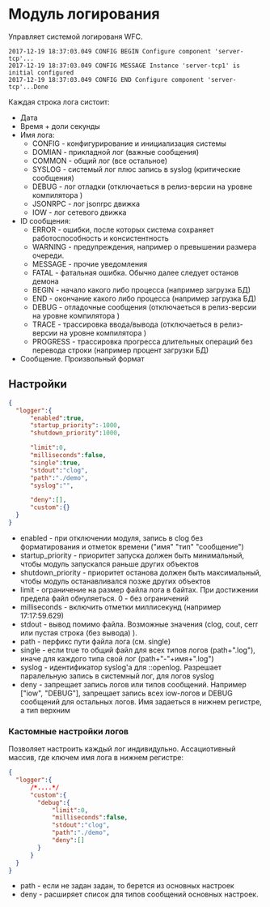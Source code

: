 # Модуль логирования 

Управляет системой логированя WFC. 

```
2017-12-19 18:37:03.049 CONFIG BEGIN Configure component 'server-tcp'...
2017-12-19 18:37:03.049 CONFIG MESSAGE Instance 'server-tcp1' is initial configured
2017-12-19 18:37:03.049 CONFIG END Configure component 'server-tcp'...Done
```
Каждая строка лога систоит:

* Дата 
* Время + доли секунды
* Имя лога:
  * CONFIG - конфигурирование и инициализация системы
  * DOMIAN - прикладной лог (важные сообщения)
  * COMMON - общий лог (все остальное)
  * SYSLOG - системый лог плюс запись в syslog (критические сообщения)
  * DEBUG  - лог отладки (отключаеться в релиз-версии на уровне компилятора )
  * JSONRPC - лог jsonrpc движка
  * IOW     - лог сетевого движка
* ID сообщения:
  * ERROR   - ошибки, после которых система сохраняет работоспособность и консистентность 
  * WARNING - предупреждения, например о превышении размера очереди. 
  * MESSAGE - прочие уведомления
  * FATAL   - фатальная ошибка. Обычно далее следует останов демона 
  * BEGIN   - начало какого либо процесса (например загрузка БД)
  * END     - окончание какого либо процесса (например загрузка БД)
  * DEBUG   - отладочные сообщения (отключаеться в релиз-версии на уровне компилятора )
  * TRACE   - трассировка ввода/вывода (отключаеться в релиз-версии на уровне компилятора )
  * PROGRESS - трассировка прогресса длительных операций без перевода строки (например процент загрузки БД)
* Сообщение. Произвольный формат

## Настройки 

```json
{
  "logger":{
      "enabled":true,
      "startup_priority":-1000,
      "shutdown_priority":1000,

      "limit":0,
      "milliseconds":false,
      "single":true,
      "stdout":"clog",
      "path":"./demo",
      "syslog":"",

      "deny":[],
      "custom":{}
  }
}
```

* enabled - при отключении модуля, запись в clog без форматирования и отметок времени ("имя" "тип" "сообщение")
* startup_priority  - приоритет запуска должен быть минимальный, чтобы модуль запускался раньше других объектов
* shutdown_priority - приоритет останова должен быть максимальный, чтобы модуль останавливался позже других объектов
* limit - ограничение на размер файла лога в байтах. При достижении предела файл обнуляеться. 0 - без ограничений
* milliseconds - включить отметки миллисекунд (например 17:17:59.629)
* stdout - вывод помимо файла. Возможные значения (clog, cout, cerr или пустая строка (без вывода) ).
* path - перфикс пути файла лога (см. single)
* single - если true то общий файл для всех типов логов (path+".log"), иначе для каждого типа свой лог (path+"-"+имя+".log")
* syslog - идентификатор syslog'a для ::openlog. Разрешает паралельную запись в системный лог, для логов syslog 
* deny - запрещает запись логов или типов сообщений. Например ["iow", "DEBUG"], запрещает запись всех iow-логов и DEBUG сообщений для остальных логов. Имя задаеться в нижнем регистре, а тип верхним

### Кастомные настройки логов

Позволяет настроить каждый лог индивидульно. Ассациотивный массив, где ключем имя лога в нижнем регистре:

```json
{
  "logger":{
      /*....*/
      "custom":{
        "debug":{
            "limit":0,
            "milliseconds":false,
            "stdout":"clog",
            "path":"./demo",
            "deny":[]
        }
      }
  }
}
```

* path - если не задан задан, то берется из основных настроек
* deny - расширяет список для типов сообщений основных настроек.